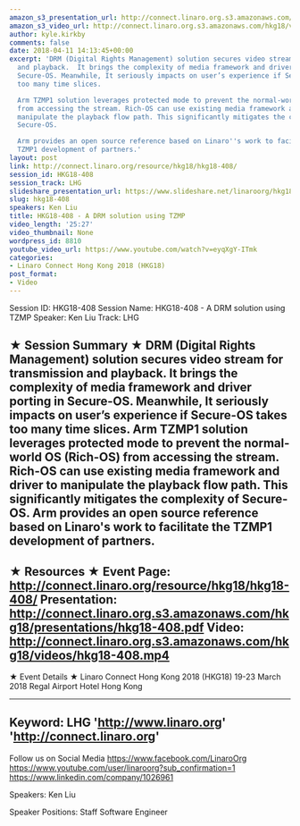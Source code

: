 ```yaml
---
amazon_s3_presentation_url: http://connect.linaro.org.s3.amazonaws.com/hkg18/presentations/hkg18-408.pdf
amazon_s3_video_url: http://connect.linaro.org.s3.amazonaws.com/hkg18/videos/hkg18-408.mp4
author: kyle.kirkby
comments: false
date: 2018-04-11 14:13:45+00:00
excerpt: 'DRM (Digital Rights Management) solution secures video stream for transmission
  and playback.  It brings the complexity of media framework and driver porting in
  Secure-OS. Meanwhile, It seriously impacts on user’s experience if Secure-OS takes
  too many time slices.

  Arm TZMP1 solution leverages protected mode to prevent the normal-world OS (Rich-OS)
  from accessing the stream. Rich-OS can use existing media framework and driver to
  manipulate the playback flow path. This significantly mitigates the complexity of
  Secure-OS.

  Arm provides an open source reference based on Linaro''s work to facilitate the
  TZMP1 development of partners.'
layout: post
link: http://connect.linaro.org/resource/hkg18/hkg18-408/
session_id: HKG18-408
session_track: LHG
slideshare_presentation_url: https://www.slideshare.net/linaroorg/hkg18408-a-drm-solution-using-tzmp
slug: hkg18-408
speakers: Ken Liu
title: HKG18-408 - A DRM solution using TZMP
video_length: '25:27'
video_thumbnail: None
wordpress_id: 8810
youtube_video_url: https://www.youtube.com/watch?v=eyqXgY-ITmk
categories:
- Linaro Connect Hong Kong 2018 (HKG18)
post_format:
- Video
---
```


Session ID: HKG18-408
Session Name: HKG18-408 - A DRM solution using TZMP
Speaker: Ken Liu
Track: LHG


★ Session Summary ★
DRM (Digital Rights Management) solution secures video stream for transmission and playback.  It brings the complexity of media framework and driver porting in Secure-OS. Meanwhile, It seriously impacts on user’s experience if Secure-OS takes too many time slices.
Arm TZMP1 solution leverages protected mode to prevent the normal-world OS (Rich-OS) from accessing the stream. Rich-OS can use existing media framework and driver to manipulate the playback flow path. This significantly mitigates the complexity of Secure-OS.
Arm provides an open source reference based on Linaro's work to facilitate the TZMP1 development of partners.
---------------------------------------------------
★ Resources ★
Event Page: http://connect.linaro.org/resource/hkg18/hkg18-408/
Presentation: http://connect.linaro.org.s3.amazonaws.com/hkg18/presentations/hkg18-408.pdf
Video: http://connect.linaro.org.s3.amazonaws.com/hkg18/videos/hkg18-408.mp4
 ---------------------------------------------------
★ Event Details ★
Linaro Connect Hong Kong 2018 (HKG18)
19-23 March 2018 
Regal Airport Hotel Hong Kong

---------------------------------------------------
Keyword: LHG
'http://www.linaro.org'
'http://connect.linaro.org'
---------------------------------------------------
Follow us on Social Media
https://www.facebook.com/LinaroOrg
https://www.youtube.com/user/linaroorg?sub_confirmation=1
https://www.linkedin.com/company/1026961

Speakers: Ken Liu

Speaker Positions: Staff Software Engineer



